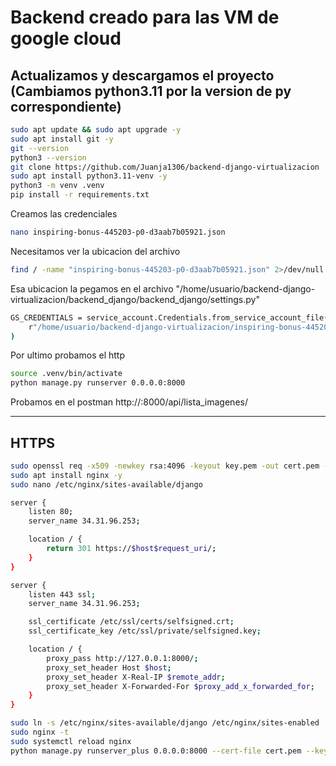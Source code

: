 # Backend creado para las VM de google cloud
## Actualizamos y descargamos el proyecto (Cambiamos python3.11 por la version de py correspondiente)
```bash
sudo apt update && sudo apt upgrade -y
sudo apt install git -y
git --version
python3 --version
git clone https://github.com/Juanja1306/backend-django-virtualizacion
sudo apt install python3.11-venv -y
python3 -m venv .venv
pip install -r requirements.txt
```

Creamos las credenciales 
```bash
nano inspiring-bonus-445203-p0-d3aab7b05921.json
```

Necesitamos ver la ubicacion del archivo 
```bash
find / -name "inspiring-bonus-445203-p0-d3aab7b05921.json" 2>/dev/null
```

Esa ubicacion la pegamos en el archivo "/home/usuario/backend-django-virtualizacion/backend_django/backend_django/settings.py" 
```bash
GS_CREDENTIALS = service_account.Credentials.from_service_account_file(
    r"/home/usuario/backend-django-virtualizacion/inspiring-bonus-445203-p0-d3aab7b05921.json"
)
```
Por ultimo probamos el http
```bash
source .venv/bin/activate
python manage.py runserver 0.0.0.0:8000
```
Probamos en el postman
http://<ip-externa>:8000/api/lista_imagenes/

---

## HTTPS
```bash
sudo openssl req -x509 -newkey rsa:4096 -keyout key.pem -out cert.pem -days 365 -nodes
sudo apt install nginx -y
sudo nano /etc/nginx/sites-available/django
```
```bash
server {
    listen 80;
    server_name 34.31.96.253;

    location / {
        return 301 https://$host$request_uri/;
    }
}

server {
    listen 443 ssl;
    server_name 34.31.96.253;

    ssl_certificate /etc/ssl/certs/selfsigned.crt;
    ssl_certificate_key /etc/ssl/private/selfsigned.key;

    location / {
        proxy_pass http://127.0.0.1:8000/;
        proxy_set_header Host $host;
        proxy_set_header X-Real-IP $remote_addr;
        proxy_set_header X-Forwarded-For $proxy_add_x_forwarded_for;
    }
}
```
```bash
sudo ln -s /etc/nginx/sites-available/django /etc/nginx/sites-enabled
sudo nginx -t
sudo systemctl reload nginx
python manage.py runserver_plus 0.0.0.0:8000 --cert-file cert.pem --key-file key.pem
```
